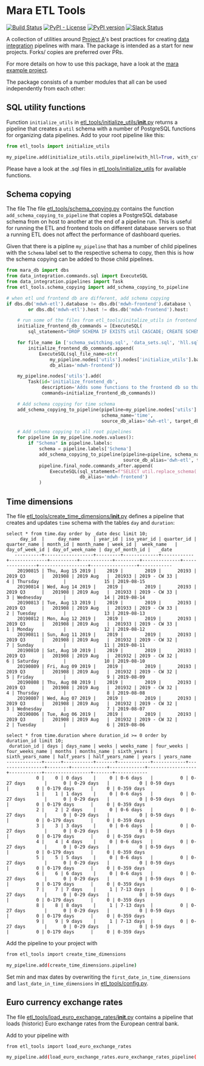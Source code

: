 # Mara ETL Tools

[![Build Status](https://travis-ci.org/mara/mara-etl-tools.svg?branch=master)](https://travis-ci.org/mara/mara-etl-tools)
[![PyPI - License](https://img.shields.io/pypi/l/mara-etl-tools.svg)](https://github.com/mara/mara-etl-tools/blob/master/LICENSE)
[![PyPI version](https://badge.fury.io/py/mara-etl-tools.svg)](https://badge.fury.io/py/mara-etl-tools)
[![Slack Status](https://img.shields.io/badge/slack-join_chat-white.svg?logo=slack&style=social)](https://communityinviter.com/apps/mara-users/public-invite)

A collection of utilities around [Project A](https://project-a.com/)'s best practices for creating [data integration](https://github.com/mara/data-integration) pipelines with mara. The package is intended as a start for new projects. Forks/ copies are preferred over PRs.

For more details on how to use this package, have a look at the [mara example project](https://github.com/mara/mara-example-project).


The package consists of a number modules that all can be used independently from each other:

## SQL utility functions

Function `initialize_utils` in [etl_tools/initialize_utils/__init__.py](etl_tools/initialize_utils/__init__.py) returns a pipeline that creates a `util` schema with a number of PostgreSQL functions for organizing data pipelines. Add to your root pipeline like this:

```python
from etl_tools import initialize_utils

my_pipeline.add(initialize_utils.utils_pipeline(with_hll=True, with_cstore_fdw=True))
```

Please have a look at the .sql files in [etl_tools/initialize_utils](etl_tools/initialize_utils) for available functions.


## Schema copying

The file The file [etl_tools/schema_copying.py](etl_tools/schema_copying.py) contains the function `add_schema_copying_to_pipeline` that copies a PostgreSQL database schema from on host to another at the end of a pipeline run. This is useful for running the ETL and frontend tools on different database servers so that a running ETL does not affect the performance of dashboard queries.


Given that there is a pipline `my_pipeline` that has a number of child pipelines with the `Schema` label set to the respective schema to copy, then this is how the schema copying can be added to those child pipelines.

```python
from mara_db import dbs
from data_integration.commands.sql import ExecuteSQL
from data_integration.pipelines import Task
from etl_tools.schema_copying import add_schema_copying_to_pipeline

# when etl und frontend db are different, add schema copying
if dbs.db('mdwh-etl').database != dbs.db('mdwh-frontend').database \
        or dbs.db('mdwh-etl').host != dbs.db('mdwh-frontend').host:

    # run some of the files from etl_tools/initalize_utils in frontend db
    initialize_frontend_db_commands = [ExecuteSQL(
        sql_statement="DROP SCHEMA IF EXISTS util CASCADE; CREATE SCHEMA util;", db_alias='mdwh-frontend')]

    for file_name in ['schema_switching.sql', 'data_sets.sql', 'hll.sql', 'cstore_fdw.sql']:
        initialize_frontend_db_commands.append(
            ExecuteSQL(sql_file_name=str(
                my_pipeline.nodes['utils'].nodes['initialize_utils'].base_path() / file_name),
                db_alias='mdwh-frontend'))

    my_pipeline.nodes['utils'].add(
        Task(id='initialize_frontend_db',
             description='Adds some functions to the frontend db so that schema copying works',
             commands=initialize_frontend_db_commands))

    # Add schema copying for time schema
    add_schema_copying_to_pipeline(pipeline=my_pipeline.nodes['utils'].nodes['create_time_dimensions'],
                                   schema_name='time',
                                   source_db_alias='dwh-etl', target_db_alias='dwh-frontend')

    # Add schema copying to all root pipelines
    for pipeline in my_pipeline.nodes.values():
        if "Schema" in pipeline.labels:
            schema = pipeline.labels['Schema']
            add_schema_copying_to_pipeline(pipeline=pipeline, schema_name=schema + '_next',
                                           source_db_alias='dwh-etl', target_db_alias='dwh-frontend')
            pipeline.final_node.commands_after.append(
                ExecuteSQL(sql_statement=f"SELECT util.replace_schema('{schema}', '{schema}_next')",
                           db_alias='mdwh-frontend')
            )
```
 

## Time dimensions

The file [etl_tools/create_time_dimensions/__init__.py](etl_tools/create_time_dimensions/__init__.py) defines a pipeline that creates and updates `time` schema with the tables `day` and `duration`:

```
select * from time.day order by _date desc limit 10;
     day_id  |     day_name     | year_id | iso_year_id | quarter_id | quarter_name | month_id | month_name | week_id |  week_name   | day_of_week_id | day_of_week_name | day_of_month_id |   _date    
   ----------+------------------+---------+-------------+------------+--------------+----------+------------+---------+--------------+----------------+------------------+-----------------+------------
    20190815 | Thu, Aug 15 2019 |    2019 |        2019 |      20193 | 2019 Q3      |   201908 | 2019 Aug   |  201933 | 2019 - CW 33 |              4 | Thursday         |              15 | 2019-08-15
    20190814 | Wed, Aug 14 2019 |    2019 |        2019 |      20193 | 2019 Q3      |   201908 | 2019 Aug   |  201933 | 2019 - CW 33 |              3 | Wednesday        |              14 | 2019-08-14
    20190813 | Tue, Aug 13 2019 |    2019 |        2019 |      20193 | 2019 Q3      |   201908 | 2019 Aug   |  201933 | 2019 - CW 33 |              2 | Tuesday          |              13 | 2019-08-13
    20190812 | Mon, Aug 12 2019 |    2019 |        2019 |      20193 | 2019 Q3      |   201908 | 2019 Aug   |  201933 | 2019 - CW 33 |              1 | Monday           |              12 | 2019-08-12
    20190811 | Sun, Aug 11 2019 |    2019 |        2019 |      20193 | 2019 Q3      |   201908 | 2019 Aug   |  201932 | 2019 - CW 32 |              7 | Sunday           |              11 | 2019-08-11
    20190810 | Sat, Aug 10 2019 |    2019 |        2019 |      20193 | 2019 Q3      |   201908 | 2019 Aug   |  201932 | 2019 - CW 32 |              6 | Saturday         |              10 | 2019-08-10
    20190809 | Fri, Aug 09 2019 |    2019 |        2019 |      20193 | 2019 Q3      |   201908 | 2019 Aug   |  201932 | 2019 - CW 32 |              5 | Friday           |               9 | 2019-08-09
    20190808 | Thu, Aug 08 2019 |    2019 |        2019 |      20193 | 2019 Q3      |   201908 | 2019 Aug   |  201932 | 2019 - CW 32 |              4 | Thursday         |               8 | 2019-08-08
    20190807 | Wed, Aug 07 2019 |    2019 |        2019 |      20193 | 2019 Q3      |   201908 | 2019 Aug   |  201932 | 2019 - CW 32 |              3 | Wednesday        |               7 | 2019-08-07
    20190806 | Tue, Aug 06 2019 |    2019 |        2019 |      20193 | 2019 Q3      |   201908 | 2019 Aug   |  201932 | 2019 - CW 32 |              2 | Tuesday          |               6 | 2019-08-06
```

```
select * from time.duration where duration_id >= 0 order by duration_id limit 10;
 duration_id | days | days_name | weeks | weeks_name | four_weeks | four_weeks_name | months | months_name | sixth_years | sixth_years_name | half_years | half_years_name | years | years_name 
-------------+------+-----------+-------+------------+------------+-----------------+--------+-------------+-------------+------------------+------------+-----------------+-------+------------
           0 |    0 | 0 days    |     0 | 0-6 days   |          0 | 0-27 days       |      0 | 0-29 days   |           0 | 0-59 days        |          0 | 0-179 days      |     0 | 0-359 days
           1 |    1 | 1 days    |     0 | 0-6 days   |          0 | 0-27 days       |      0 | 0-29 days   |           0 | 0-59 days        |          0 | 0-179 days      |     0 | 0-359 days
           2 |    2 | 2 days    |     0 | 0-6 days   |          0 | 0-27 days       |      0 | 0-29 days   |           0 | 0-59 days        |          0 | 0-179 days      |     0 | 0-359 days
           3 |    3 | 3 days    |     0 | 0-6 days   |          0 | 0-27 days       |      0 | 0-29 days   |           0 | 0-59 days        |          0 | 0-179 days      |     0 | 0-359 days
           4 |    4 | 4 days    |     0 | 0-6 days   |          0 | 0-27 days       |      0 | 0-29 days   |           0 | 0-59 days        |          0 | 0-179 days      |     0 | 0-359 days
           5 |    5 | 5 days    |     0 | 0-6 days   |          0 | 0-27 days       |      0 | 0-29 days   |           0 | 0-59 days        |          0 | 0-179 days      |     0 | 0-359 days
           6 |    6 | 6 days    |     0 | 0-6 days   |          0 | 0-27 days       |      0 | 0-29 days   |           0 | 0-59 days        |          0 | 0-179 days      |     0 | 0-359 days
           7 |    7 | 7 days    |     1 | 7-13 days  |          0 | 0-27 days       |      0 | 0-29 days   |           0 | 0-59 days        |          0 | 0-179 days      |     0 | 0-359 days
           8 |    8 | 8 days    |     1 | 7-13 days  |          0 | 0-27 days       |      0 | 0-29 days   |           0 | 0-59 days        |          0 | 0-179 days      |     0 | 0-359 days
           9 |    9 | 9 days    |     1 | 7-13 days  |          0 | 0-27 days       |      0 | 0-29 days   |           0 | 0-59 days        |          0 | 0-179 days      |     0 | 0-359 days

```

Add the pipeline to your project with 

```bash
from etl_tools import create_time_dimensions

my_pipeline.add(create_time_dimensions.pipeline)
```

Set min and max dates by overwriting the `first_date_in_time_dimensions` and `last_date_in_time_dimensions` in [etl_tools/config.py](etl_tools/config.py).


## Euro currency exchange rates

The file [etl_tools/load_euro_exchange_rates/__init__.py](etl_tools/create_time_dimensions/__init__.py) contains a pipeline that loads (historic) Euro exchange rates from the European central bank. 


Add to your pipeline with 

```bash
from etl_tools import load_euro_exchange_rates

my_pipeline.add(load_euro_exchange_rates.euro_exchange_rates_pipeline('db-alias'))
```



